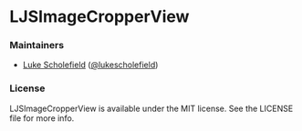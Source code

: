# LJSImageCropperView

### Maintainers
- [Luke Scholefield](http://github.com/lukescholefield) ([@lukescholefield](https://twitter.com/lukescholefield))

### License
LJSImageCropperView is available under the MIT license. See the LICENSE file for more info.
